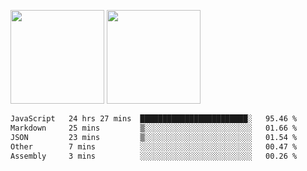 <img src="https://github-readme-stats.vercel.app/api?username=Dream4ever&count_private=true&show_icons=true&theme=tokyonight" height="150" /> <img src="https://github-readme-stats.vercel.app/api/top-langs/?username=Dream4ever&count_private=true&show_icons=true&theme=tokyonight&langs_count=5&layout=compact" height="150" />

<!--START_SECTION:waka-->

```txt
JavaScript   24 hrs 27 mins  ████████████████████████░   95.46 %
Markdown     25 mins         ▒░░░░░░░░░░░░░░░░░░░░░░░░   01.66 %
JSON         23 mins         ▒░░░░░░░░░░░░░░░░░░░░░░░░   01.54 %
Other        7 mins          ░░░░░░░░░░░░░░░░░░░░░░░░░   00.47 %
Assembly     3 mins          ░░░░░░░░░░░░░░░░░░░░░░░░░   00.26 %
```

<!--END_SECTION:waka-->
